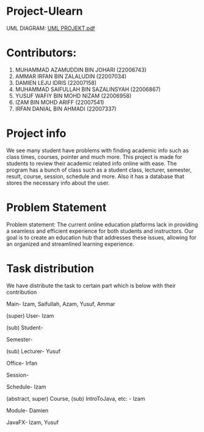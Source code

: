 # Project-Ulearn
UML DIAGRAM: [UML PROJEKT.pdf](https://github.com/IzamAriff/Project-Ulearn/files/10960017/UML.PROJEKT.pdf)

# Contributors:
1. MUHAMMAD AZAMUDDIN BIN JOHARI (22006743)
2. AMMAR IRFAN BIN ZALALUDIN (22007034)
3. DAMIEN LEJU IDRIS (22007158)
4. MUHAMMAD SAIFULLAH BIN SAZALINSYAH (22006867)
5. YUSUF WAFIY BIN MOHD NIZAM (22006958)
6. IZAM BIN MOHD ARIFF (22007541)
7. IRFAN DANIAL BIN AHMADI (22007337)

# Project info
We see many student have problems with finding academic
info such as class times, courses, pointer and much more.
This project is made for students to review their academic
related info online with ease. The program has a bunch of class
such as a student class, lecturer, semester, result, course,
session, schedule and more. Also it has a database that stores
the necessary info about the user.

# Problem Statement
Problem statement: The current online education platforms lack in providing a seamless and efficient experience for both students and instructors. Our goal is to create an education hub that addresses these issues, allowing for an organized and streamlined learning experience.

# Task distribution
We have distribute the task to certain part which is below with their contribution

Main- Izam, Saifullah, Azam, Yusuf, Ammar

(super) User- Izam

(sub) Student- 

Semester-

(sub) Lecturer- Yusuf

Office- Irfan

Session-

Schedule- Izam

(abstract, super) Course, (sub) IntroToJava, etc: - Izam

Module- Damien

JavaFX- Izam, Yusuf







